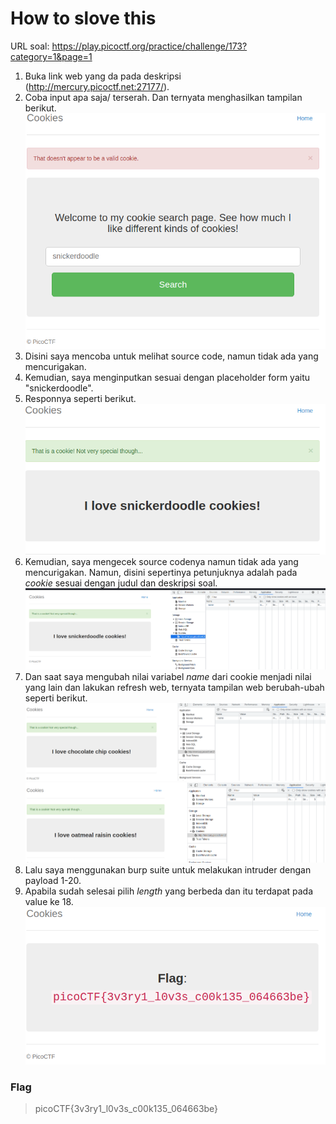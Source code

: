 # How to slove this

URL soal: https://play.picoctf.org/practice/challenge/173?category=1&page=1

1. Buka link web yang da pada deskripsi (http://mercury.picoctf.net:27177/).
2. Coba input apa saja/ terserah. Dan ternyata menghasilkan tampilan berikut.<br>
![gambar1](image/gambar1.png)
3. Disini saya mencoba untuk melihat source code, namun tidak ada yang mencurigakan.
4. Kemudian, saya menginputkan sesuai dengan placeholder form yaitu "snickerdoodle".
5. Responnya seperti berikut.
![gambar2](image/gambar2.png)<br>
6. Kemudian, saya mengecek source codenya namun tidak ada yang mencurigakan. Namun, disini sepertinya petunjuknya adalah pada *cookie* sesuai dengan judul dan deskripsi soal.<br>
![gambar3](image/gambar3.png)
7. Dan saat saya mengubah nilai variabel *name* dari cookie menjadi nilai yang lain dan lakukan refresh web, ternyata tampilan web berubah-ubah seperti berikut.<br>
![gambar4](image/gambar4.png)<br>
![gambar5](image/gambar5.png)
8. Lalu saya menggunakan burp suite untuk melakukan intruder dengan payload 1-20.
9. Apabila sudah selesai pilih *length* yang berbeda dan itu terdapat pada value ke 18.<br>
![gambar6](image/gambar6.png)

### Flag
>picoCTF{3v3ry1_l0v3s_c00k135_064663be}